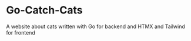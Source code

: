 # Go-Catch-Cats
A website about cats written with Go for backend and HTMX and Tailwind for frontend
